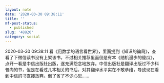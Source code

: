 ```yaml
---
layout: note
date: '2020-03-30 09:38:11'
title: ''
mf-post-status:
  - published
slug: '48820'
category: social
---
```

2020-03-30 09:38:11 看《用数学的语言看世界》，里面提到《知识的骗局》，查看了下微信读书没有上架该书，不过相关推荐里面倒是有本《随机漫步的傻瓜》，点开一看是中信出版社出版，遂充满怨念地放弃。中信出版社是翻译出版过不少科普向的书，但是在看过几本相关的书后，对其翻译水平实在不敢恭维，导致现在看到中信的书直接放弃。倒了省了不少心思……